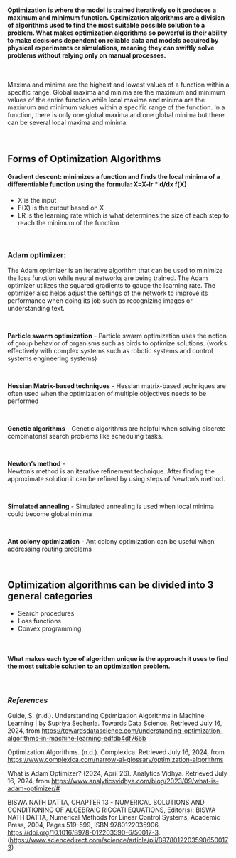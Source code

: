 #### Optimization is where the model is trained iteratively so it produces a maximum and minimum function. Optimization algorithms are a division of algorithms used to find the most suitable possible solution to a problem. What makes optimization algorithms so powerful is their ability to make decisions dependent on reliable data and models acquired by physical experiments or simulations, meaning they can swiftly solve problems without relying only on manual processes. 

<br>

Maxima and minima are the highest and lowest values of a function within a specific range. Global maxima and minima are the maximum and minimum values of the entire function while local maxima and minima are the maximum and minimum values within a specific range of the function. In a function, there is only one global maxima and one global minima but there can be several local maxima and minima.

<br>

## **Forms of Optimization Algorithms** 
#### Gradient descent: minimizes a function and finds the local minima of a differentiable function using the formula:  X=X-lr * d/dx f(X)
* X is the input 
* F(X) is the output based on X
* LR is the learning rate which is what determines the size of each step to reach the minimum of the function 

<br>

### Adam optimizer:
The Adam optimizer is an iterative algorithm that can be used to minimize the loss function while neural networks are being trained. The Adam optimizer utilizes the squared gradients to gauge the learning rate. The optimizer also helps adjust the settings of the network to improve its performance when doing its job such as recognizing images or understanding text. 

<br>

**Particle swarm optimization** - 
Particle swarm optimization uses the notion of group behavior of organisms such as birds to optimize solutions. (works effectively with complex systems such as robotic systems and control systems engineering systems)

<br>

**Hessian Matrix-based techniques** - 
Hessian matrix-based techniques are often used when the optimization of multiple objectives needs to be performed 

<br>

**Genetic algorithms** -
Genetic algorithms are helpful when solving discrete combinatorial search problems like scheduling tasks. 

<br>

**Newton’s method** -  
Newton’s method is an iterative refinement technique. After finding the approximate solution it can be refined by using steps of Newton’s method. 

<br>

**Simulated annealing** - 
Simulated annealing is used when local minima could become global minima 

<br>

**Ant colony optimization** - 
Ant colony optimization can be useful when addressing routing problems 

<br>

## **Optimization algorithms can be divided into 3 general categories** 
* Search procedures
* Loss functions 
* Convex programming 

<br>

#### What makes each type of algorithm unique is the approach it uses to find the most suitable solution to an optimization problem. 

<br>

### *References*
Guide, S. (n.d.). Understanding Optimization Algorithms in Machine Learning | by Supriya Secherla. Towards Data Science. Retrieved July 16, 2024, from https://towardsdatascience.com/understanding-optimization-algorithms-in-machine-learning-edfdb4df766b

Optimization Algorithms. (n.d.). Complexica. Retrieved July 16, 2024, from https://www.complexica.com/narrow-ai-glossary/optimization-algorithms

What is Adam Optimizer? (2024, April 26). Analytics Vidhya. Retrieved July 16, 2024, from https://www.analyticsvidhya.com/blog/2023/09/what-is-adam-optimizer/#

BISWA NATH DATTA, CHAPTER 13 - NUMERICAL SOLUTIONS AND CONDITIONING OF ALGEBRAIC RICCATI EQUATIONS, Editor(s): BISWA NATH DATTA, Numerical Methods for Linear Control Systems, Academic Press, 2004, Pages 519-599, ISBN 9780122035906, https://doi.org/10.1016/B978-012203590-6/50017-3. (https://www.sciencedirect.com/science/article/pii/B9780122035906500173)
